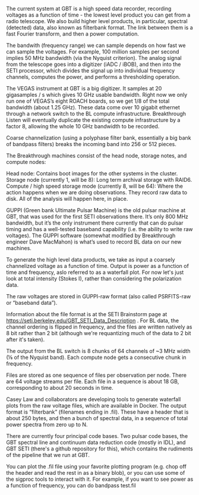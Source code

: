 The current system at GBT is a high speed data recorder, recording voltages as a function of time - the lowest level product you can get from a radio telescope. We also build higher level products, in particular, spectral (detected) data, also known as filterbank format. The link between them is a fast Fourier transform, and then a power computation.

The bandwith (frequency range) we can sample depends on how fast we can sample the voltages. For example, 100 million samples per second implies 50 MHz bandwidth (via the Nyquist criterion). The analog signal from the telescope goes into a digitizer (iADC / iBOB), and then into the SETI processor, which divides the signal up into individual frequency channels, computes the power, and performs a thresholding operation.

The VEGAS instrument at GBT is a big digitizer. It samples at 20 gigasamples / s which gives 10 GHz usable bandwidth. Right now we only run one of VEGAS’s eight ROACH boards, so we get 1/8 of the total bandwidth (about 1.25 GHz). These data come over 10 gigabit ethernet through a network switch to the BL compute infrastructure. Breakthrough Listen will eventually duplicate the existing compute infrastructure by a factor 8, allowing the whole 10 GHz bandwidth to be recorded.

Coarse channelization (using a polyphase filter bank, essentially a big bank of bandpass filters) breaks the incoming band into 256 or 512 pieces.

The Breakthrough machines consist of the head node, storage notes, and compute nodes:

Head node: Contains boot images for the other systems in the cluster.
Storage node (currently 1, will be 8): Long term archival storage with RAID6.
Compute / high speed storage mode (currently 8, will be 64): Where the action happens when we are doing observations. They record raw data to disk. All of the analysis will happen here, in place.

GUPPI (Green bank Ultimate Pulsar Machine) is the old pulsar machine at GBT, that was used for the first SETI observations there. It’s only 800 MHz bandwidth, but it’s the only instrument there currently that can do pulsar timing and has a well-tested baseband capability (i.e. the ability to write raw voltages). The GUPPI software (somewhat modified by Breakthrough engineer Dave MacMahon) is what’s used to record BL data on our new machines.

To generate the high level data products, we take as input a coarsely channelized voltage as a function of time. Output is power as a function of time and frequency, aslo referred to as a waterfall plot. For now let's just look at total intensity (Stokes I), rather than considering the polarization data.

The raw voltages are stored in GUPPI-raw format (also called PSRFITS-raw or “baseband data”).

Information about the file format is at the SETI Brainstorm page at https://seti.berkeley.edu/GBT_SETI_Data_Description . For BL data, the channel ordering is flipped in frequency, and the files are written natively as 8 bit rather than 2 bit (although we're requantizing much of the data to 2 bit after it's taken).

The output from the BL switch is 8 chunks of 64 channels of ~3 MHz width (⅛ of the Nyquist band). Each compute node gets a consecutive chunk in frequency.

Files are stored as one sequence of files per observation per node. There are 64 voltage streams per file. Each file in a sequence is about 18 GB, corresponding to about 20 seconds in time.

Casey Law and collaborators are developing tools to generate waterfall plots from the raw voltage files, which are available in Docker. The output format is “filterbank” (filenames ending in .fil). These have a header that is about 250 bytes, and then a bunch of spectral data, in a sequence of total power spectra from zero up to N.

There are currently four principal code bases. Two pulsar code bases, the GBT spectral line and continuum data reduction code (mostly in IDL), and GBT SETI (there's a github repository for this), which contains the rudiments of the pipeline that we run at GBT. 

You can plot the .fil file using your favorite plotting program (e.g. chop off the header and read the rest in as a binary blob), or you can use some of the sigproc tools to interact with it. For example, if you want to see power as a function of frequency, you can do
bandpass test.fil
